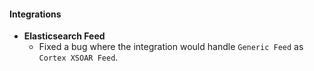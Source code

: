 #### Integrations
- __Elasticsearch Feed__
  - Fixed a bug where the integration would handle `Generic Feed` as `Cortex XSOAR Feed`.
